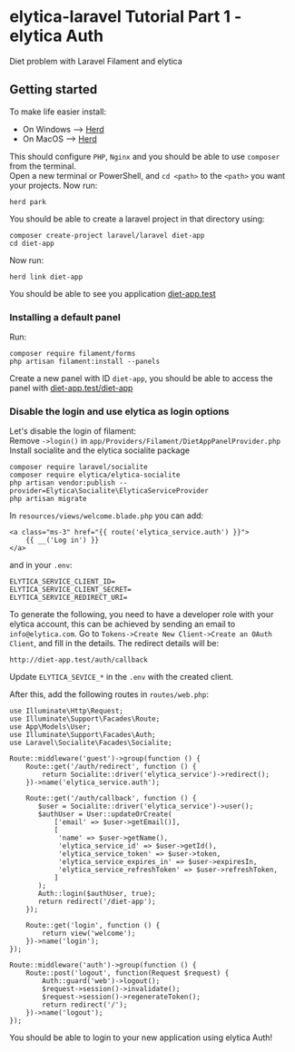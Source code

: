 # elytica-laravel Tutorial Part 1 - elytica Auth
Diet problem with Laravel Filament and elytica

## Getting started
To make life easier install:
* On Windows --> [Herd](https://herd.laravel.com/windows)
* On MacOS --> [Herd](https://herd.laravel.com/)

This should configure `PHP`, `Nginx` and you should be able to use `composer` from the terminal.<br>
Open a new terminal or PowerShell, and `cd <path>` to the `<path>` you want your projects.
Now run:
```
herd park
```
You should be able to create a laravel project in that directory using:
```
composer create-project laravel/laravel diet-app
cd diet-app
```
Now run:
```
herd link diet-app
```
You should be able to see you application [diet-app.test](http://diet-app.test)

### Installing a default panel
Run:
```
composer require filament/forms
php artisan filament:install --panels
```
Create a new panel with ID `diet-app`, you should be able to access the panel with [diet-app.test/diet-app](http://diet-app.test/diet-app)

### Disable the login and use elytica as login options
Let's disable the login of filament:<br>
Remove `->login()` in `app/Providers/Filament/DietAppPanelProvider.php`<br>
Install socialite and the elytica socialite package
```
composer require laravel/socialite
composer require elytica/elytica-socialite
php artisan vendor:publish --provider=Elytica\Socialite\ElyticaServiceProvider
php artisan migrate
```
In `resources/views/welcome.blade.php` you can add:
```
<a class="ms-3" href="{{ route('elytica_service.auth') }}">                         
    {{ __('Log in') }}                                                              
</a> 
```
and in your `.env`:
```
ELYTICA_SERVICE_CLIENT_ID=                                       
ELYTICA_SERVICE_CLIENT_SECRET=
ELYTICA_SERVICE_REDIRECT_URI=
```
To generate the following, you need to have a developer role with your elytica account, this can be achieved by sending an email to `info@elytica.com`.
Go to `Tokens->Create New Client->Create an OAuth Client`, and fill in the details.
The redirect details will be:
```
http://diet-app.test/auth/callback
```

Update `ELYTICA_SEVICE_*` in the `.env` with the created client.

After this, add the following routes in `routes/web.php`:
```
use Illuminate\Http\Request;
use Illuminate\Support\Facades\Route;
use App\Models\User;
use Illuminate\Support\Facades\Auth;
use Laravel\Socialite\Facades\Socialite;

Route::middleware('guest')->group(function () {
    Route::get('/auth/redirect', function () {
        return Socialite::driver('elytica_service')->redirect();
    })->name('elytica_service.auth');

    Route::get('/auth/callback', function () {
       $user = Socialite::driver('elytica_service')->user();
       $authUser = User::updateOrCreate(
           ['email' => $user->getEmail()],
           [
            'name' => $user->getName(),
            'elytica_service_id' => $user->getId(),
            'elytica_service_token' => $user->token,
            'elytica_service_expires_in' => $user->expiresIn,
            'elytica_service_refreshToken' => $user->refreshToken,
           ]
       );
       Auth::login($authUser, true);
       return redirect('/diet-app');
    });

    Route::get('login', function () {
        return view('welcome');
    })->name('login');
});

Route::middleware('auth')->group(function () {
    Route::post('logout', function(Request $request) {
        Auth::guard('web')->logout();
        $request->session()->invalidate();
        $request->session()->regenerateToken();
        return redirect('/');
    })->name('logout');
});
```

You should be able to login to your new application using elytica Auth!
